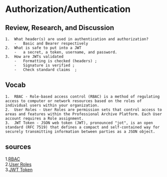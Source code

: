 # Authorization/Authentication

## Review, Research, and Discussion
    1.  What header(s) are used in authentication and authorization?
        -   Basic and Bearer respectively
    2.  What is safe to put into a JWT
        -   a secret, a token, username, and password.
    3.  How are JWTs validated
        -   Formatting is checked (headers) ;
        -   Signature is verified ;
        -   Check standard claims  ;

## Vocab
    1.  RBAC - Role-based access control (RBAC) is a method of regulating access to computer or network resources based on the roles of individual users within your organization.  
    2.  User Roles - User Roles are permission sets that control access to areas and features within the Professional Archive Platform. Each User account requires a Role assignment.  
    3.  JWT Token - JSON web token (JWT), pronounced "jot", is an open standard (RFC 7519) that defines a compact and self-contained way for securely transmitting information between parties as a JSON object.

## sources

  1.[RBAC](https://kubernetes.io/docs/reference/access-authn-authz/rbac/)  
  2.[User Roles](https://central.smarsh.com/s/article/What-are-User-Roles)  
  3.[JWT Token](https://auth0.com/docs/security/tokens/json-web-tokens)  
